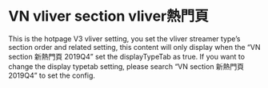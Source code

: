 # VN vliver section vliver熱門頁

This is the hotpage V3 vliver setting, you set the vliver streamer type’s section order and related setting, this content will only display when the “VN section 新熱門頁 2019Q4” set the displayTypeTab as true. If you want to change the display typetab setting, please search “VN section 新熱門頁 2019Q4” to set the config.
